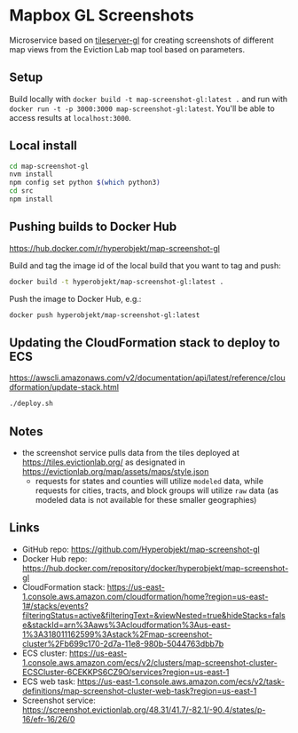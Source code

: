 # Mapbox GL Screenshots

Microservice based on [tileserver-gl](https://github.com/klokantech/tileserver-gl) for creating screenshots of different map views from the Eviction Lab map tool based on parameters.

## Setup

Build locally with `docker build -t map-screenshot-gl:latest .` and run with `docker run -t -p 3000:3000 map-screenshot-gl:latest`. You'll be able to access results at `localhost:3000`.

## Local install

```bash
cd map-screenshot-gl
nvm install
npm config set python $(which python3)
cd src
npm install
```

## Pushing builds to Docker Hub

https://hub.docker.com/r/hyperobjekt/map-screenshot-gl

Build and tag the image id of the local build that you want to tag and push:

```bash
docker build -t hyperobjekt/map-screenshot-gl:latest .
```

Push the image to Docker Hub, e.g.:

```bash
docker push hyperobjekt/map-screenshot-gl:latest
```

## Updating the CloudFormation stack to deploy to ECS

https://awscli.amazonaws.com/v2/documentation/api/latest/reference/cloudformation/update-stack.html

```bash
./deploy.sh
```

## Notes
- the screenshot service pulls data from the tiles deployed at https://tiles.evictionlab.org/ as designated in https://evictionlab.org/map/assets/maps/style.json 
  - requests for states and counties will utilize `modeled` data, while requests for cities, tracts, and block groups will utilize `raw` data (as modeled data is not available for these smaller geographies)

## Links

 - GitHub repo: https://github.com/Hyperobjekt/map-screenshot-gl
 - Docker Hub repo: https://hub.docker.com/repository/docker/hyperobjekt/map-screenshot-gl
 - CloudFormation stack: https://us-east-1.console.aws.amazon.com/cloudformation/home?region=us-east-1#/stacks/events?filteringStatus=active&filteringText=&viewNested=true&hideStacks=false&stackId=arn%3Aaws%3Acloudformation%3Aus-east-1%3A318011162599%3Astack%2Fmap-screenshot-cluster%2Fb699c170-2d7a-11e8-980b-5044763dbb7b
 - ECS cluster: https://us-east-1.console.aws.amazon.com/ecs/v2/clusters/map-screenshot-cluster-ECSCluster-6CEKKPS6CZ9O/services?region=us-east-1
 - ECS web task: https://us-east-1.console.aws.amazon.com/ecs/v2/task-definitions/map-screenshot-cluster-web-task?region=us-east-1
 - Screenshot service: https://screenshot.evictionlab.org/48.31/41.7/-82.1/-90.4/states/p-16/efr-16/26/0

